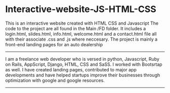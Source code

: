 # Interactive-website-JS-HTML-CSS
This is an interactive website created with HTML CSS and Javascript
The code to the project are all found in the Main /FD folder. 
It includes a login.html, slides.html, info.html, welcome.html and a contact.html file all with their associate
.css and .js where neccesary.
The project is mainly a front-end landing pages for an auto dealership
_______________________________________________________________________________________________________________
I am a freelance web developer who is versed in python, Javascript, Ruby on Rails, AppScript, Django, HTML, CSS
and SaSS. I worked with Bootsrtap as well. I have created landing pages, contributed to major app developments
and have helped startups improve their businesses through optimization with google and google resources.
_______________________________________________________________________________________________________________
